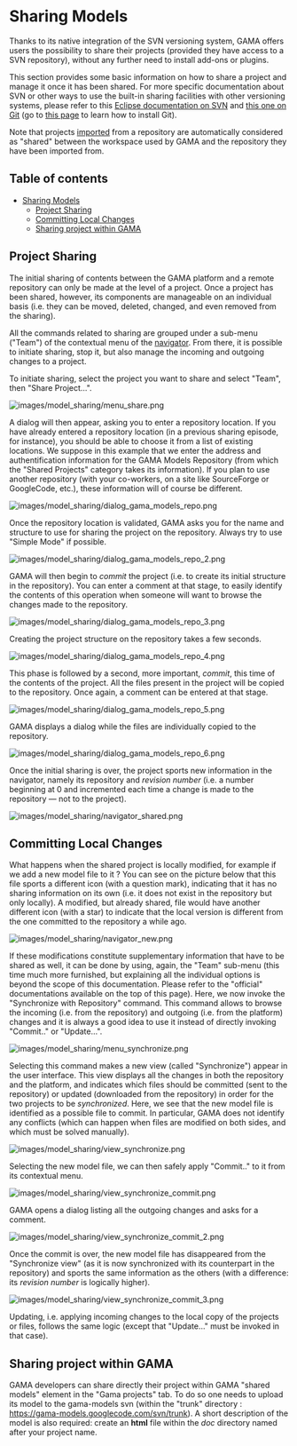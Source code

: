 
# Sharing Models

Thanks to its native integration of the SVN versioning system, GAMA offers users the possibility to share their projects (provided they have access to a SVN repository), without any further need to install add-ons or plugins.

This section provides some basic information on how to share a project and manage it once it has been shared. For more specific documentation about SVN or other ways to use the built-in sharing facilities with other versioning systems, please refer to this [Eclipse documentation on SVN](http://www.eclipse.org/subversive/) and [this one on Git](http://projects.eclipse.org/projects/technology.egit) (go to [this page](G__InstallingPlugins) to learn how to install Git).

Note that projects [imported](G__ImportingModels) from a repository are automatically considered as "shared" between the workspace used by GAMA and the repository they have been imported from.


## Table of contents 

* [Sharing Models](#sharing-models)
	* [Project Sharing](#project-sharing)
	* [Committing Local Changes](#committing-local-changes)
	* [Sharing project within GAMA](#sharing-project-within-gama)


## Project Sharing
The initial sharing of contents between the GAMA platform and a remote repository can only be made at the level of a project. Once a project has been shared, however, its components are manageable on an individual basis (i.e. they can be moved, deleted, changed, and even removed from the sharing).

All the commands related to sharing are grouped under a sub-menu ("Team") of the contextual menu of the [navigator](G__NavigatingWorkspace). From there, it is possible to initiate sharing, stop it, but also manage the incoming and outgoing changes to a project.

To initiate sharing, select the project you want to share and select "Team", then "Share Project…".

![images/model_sharing/menu_share.png](images/model_sharing/menu_share.png)


A dialog will then appear, asking you to enter a repository location. If you have already entered a repository location (in a previous sharing episode, for instance), you should be able to choose it from a list of existing locations. We suppose in this example that we enter the address and authentification information for the GAMA Models Repository (from which the "Shared Projects" category takes its information). If you plan to use another repository (with your co-workers, on a site like SourceForge or GoogleCode, etc.), these information will of course be different.

![images/model_sharing/dialog_gama_models_repo.png](images/model_sharing/dialog_gama_models_repo.png)

Once the repository location is validated, GAMA asks you for the name and structure to use for sharing the project on the repository. Always try to use "Simple Mode" if possible.

![images/model_sharing/dialog_gama_models_repo_2.png](images/model_sharing/dialog_gama_models_repo_2.png)


GAMA will then begin to _commit_ the project (i.e. to create its initial structure in the repository). You can enter a comment at that stage, to easily identify the contents of this operation when someone will want to browse the changes made to the repository.

![images/model_sharing/dialog_gama_models_repo_3.png](images/model_sharing/dialog_gama_models_repo_3.png)


Creating the project structure on the repository takes a few seconds.

![images/model_sharing/dialog_gama_models_repo_4.png](images/model_sharing/dialog_gama_models_repo_4.png)

This phase is followed by a second, more important, _commit_, this time of the contents of the project. All the files present in the project will be copied to the repository. Once again, a comment can be entered at that stage.

![images/model_sharing/dialog_gama_models_repo_5.png](images/model_sharing/dialog_gama_models_repo_5.png)


GAMA displays a dialog while the files are individually copied to the repository.

![images/model_sharing/dialog_gama_models_repo_6.png](images/model_sharing/dialog_gama_models_repo_6.png)

Once the initial sharing is over, the project sports new information in the navigator, namely its repository and _revision number_ (i.e. a number beginning at 0 and incremented each time a change is made to the repository — not to the project).

![images/model_sharing/navigator_shared.png](images/model_sharing/navigator_shared.png)


## Committing Local Changes

What happens when the shared project is locally modified, for example if we add a new model file to it ? You can see on the picture below that this file sports a different icon (with a question mark), indicating that it has no sharing information on its own (i.e. it does not exist in the repository but only locally). A modified, but already shared, file would have another different icon (with a star) to indicate that the local version is different from the one committed to the repository a while ago.

![images/model_sharing/navigator_new.png](images/model_sharing/navigator_new.png)


If these modifications constitute supplementary information that have to be shared as well, it can be done by using, again, the "Team" sub-menu (this time much more furnished, but explaining all the individual options is beyond the scope of this documentation. Please refer to the "official" documentations available on the top of this page). Here, we now invoke the "Synchronize with Repository" command. This command allows to browse the incoming (i.e. from the repository) and outgoing (i.e. from the platform) changes and it is always a good idea to use it instead of directly invoking "Commit.." or "Update…".

![images/model_sharing/menu_synchronize.png](images/model_sharing/menu_synchronize.png)


Selecting this command makes a new view (called "Synchronize") appear in the user interface. This view displays all the changes in both the repository and the platform, and indicates which files should be committed (sent to the repository) or updated (downloaded from the repository) in order for the two projects to be _synchronized_. Here, we see that the new model file is identified as a possible file to commit. In particular, GAMA does not identify any conflicts (which can happen when files are modified on both sides, and which must be solved manually).

![images/model_sharing/view_synchronize.png](images/model_sharing/view_synchronize.png)


Selecting the new model file, we can then safely apply "Commit.." to it from its contextual menu.

![images/model_sharing/view_synchronize_commit.png](images/model_sharing/view_synchronize_commit.png)

GAMA opens a dialog listing all the outgoing changes and asks for a comment.

![images/model_sharing/view_synchronize_commit_2.png](images/model_sharing/view_synchronize_commit_2.png)

Once the commit is over, the new model file has disappeared from the "Synchronize view" (as it is now synchronized with its counterpart in the repository) and sports the same information as the others (with a difference: its _revision number_ is logically higher).

![images/model_sharing/view_synchronize_commit_3.png](images/model_sharing/view_synchronize_commit_3.png)

Updating, i.e. applying incoming changes to the local copy of the projects or files, follows the same logic (except that "Update…" must be invoked in that case).


## Sharing project within GAMA
GAMA developers can share directly their project within GAMA "shared models"  element in the "Gama projects" tab. To do so one needs to upload its model to the gama-models svn (within the "trunk" directory : https://gama-models.googlecode.com/svn/trunk). A short description of the model is also required: create an **html** file within the _doc_ directory named after your project name.